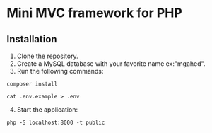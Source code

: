 # Mini MVC framework for PHP

## Installation

1. Clone the repository.
2. Create a MySQL database with your favorite name ex:"mgahed".
3. Run the following commands:

```
composer install
```

```
cat .env.example > .env
```

4. Start the application:

```
php -S localhost:8000 -t public
```
